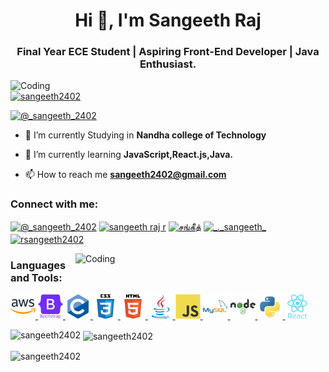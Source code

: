 <h1 align="center">Hi 👋, I'm Sangeeth Raj</h1>
<h3 align="center">Final Year ECE Student | Aspiring Front-End Developer | Java Enthusiast.</h3>

<img align="left" alt="Coding" width="400" src="https://analyticsindiamag.com/wp-content/uploads/2018/12/programming.gif">




<p align="left"> <a href="https://github.com/ryo-ma/github-profile-trophy"><img src="https://github-profile-trophy.vercel.app/?username=sangeeth2402" alt="sangeeth2402" /></a> </p>

<p align="left"> <a href="https://twitter.com/@_sangeeth_2402" target="blank"><img src="https://img.shields.io/twitter/follow/@_sangeeth_2402?logo=twitter&style=for-the-badge" alt="@_sangeeth_2402" /></a> </p>

- 🔭 I’m currently Studying in **Nandha college of Technology**

- 🌱 I’m currently learning **JavaScript,React.js,Java.**

- 📫 How to reach me **sangeeth2402@gmail.com**


<h3 align="left">Connect with me:</h3>
<p align="left">
<a href="https://twitter.com/@_sangeeth_2402" target="blank"><img align="center" src="https://raw.githubusercontent.com/rahuldkjain/github-profile-readme-generator/master/src/images/icons/Social/twitter.svg" alt="@_sangeeth_2402" height="30" width="40" /></a>
<a href="https://linkedin.com/in/sangeeth raj r" target="blank"><img align="center" src="https://raw.githubusercontent.com/rahuldkjain/github-profile-readme-generator/master/src/images/icons/Social/linked-in-alt.svg" alt="sangeeth raj r" height="30" width="40" /></a>
<a href="https://fb.com/சங்கீத்" target="blank"><img align="center" src="https://raw.githubusercontent.com/rahuldkjain/github-profile-readme-generator/master/src/images/icons/Social/facebook.svg" alt="சங்கீத்" height="30" width="40" /></a>
<a href="https://instagram.com/_._sangeeth_" target="blank"><img align="center" src="https://raw.githubusercontent.com/rahuldkjain/github-profile-readme-generator/master/src/images/icons/Social/instagram.svg" alt="_._sangeeth_" height="30" width="40" /></a>
<a href="https://www.codechef.com/users/rsangeeth2402" target="blank"><img align="center" src="https://cdn.jsdelivr.net/npm/simple-icons@3.1.0/icons/codechef.svg" alt="rsangeeth2402" height="30" width="40" /></a>
</p>

<img align="right" alt="Coding" width="400" src="https://cdn.dribbble.com/users/1894420/screenshots/14032021/programming_01.gif">
<h3 align="left">Languages and Tools:</h3>
<p align="left"> <a href="https://aws.amazon.com" target="_blank" rel="noreferrer"> <img src="https://raw.githubusercontent.com/devicons/devicon/master/icons/amazonwebservices/amazonwebservices-original-wordmark.svg" alt="aws" width="40" height="40"/> </a> <a href="https://getbootstrap.com" target="_blank" rel="noreferrer"> <img src="https://raw.githubusercontent.com/devicons/devicon/master/icons/bootstrap/bootstrap-plain-wordmark.svg" alt="bootstrap" width="40" height="40"/> </a> <a href="https://www.cprogramming.com/" target="_blank" rel="noreferrer"> <img src="https://raw.githubusercontent.com/devicons/devicon/master/icons/c/c-original.svg" alt="c" width="40" height="40"/> </a> <a href="https://www.w3schools.com/css/" target="_blank" rel="noreferrer"> <img src="https://raw.githubusercontent.com/devicons/devicon/master/icons/css3/css3-original-wordmark.svg" alt="css3" width="40" height="40"/> </a> <a href="https://www.w3.org/html/" target="_blank" rel="noreferrer"> <img src="https://raw.githubusercontent.com/devicons/devicon/master/icons/html5/html5-original-wordmark.svg" alt="html5" width="40" height="40"/> </a> <a href="https://www.java.com" target="_blank" rel="noreferrer"> <img src="https://raw.githubusercontent.com/devicons/devicon/master/icons/java/java-original.svg" alt="java" width="40" height="40"/> </a> <a href="https://developer.mozilla.org/en-US/docs/Web/JavaScript" target="_blank" rel="noreferrer"> <img src="https://raw.githubusercontent.com/devicons/devicon/master/icons/javascript/javascript-original.svg" alt="javascript" width="40" height="40"/> </a> <a href="https://www.mysql.com/" target="_blank" rel="noreferrer"> <img src="https://raw.githubusercontent.com/devicons/devicon/master/icons/mysql/mysql-original-wordmark.svg" alt="mysql" width="40" height="40"/> </a> <a href="https://nodejs.org" target="_blank" rel="noreferrer"> <img src="https://raw.githubusercontent.com/devicons/devicon/master/icons/nodejs/nodejs-original-wordmark.svg" alt="nodejs" width="40" height="40"/> </a> <a href="https://www.python.org" target="_blank" rel="noreferrer"> <img src="https://raw.githubusercontent.com/devicons/devicon/master/icons/python/python-original.svg" alt="python" width="40" height="40"/> </a> <a href="https://reactjs.org/" target="_blank" rel="noreferrer"> <img src="https://raw.githubusercontent.com/devicons/devicon/master/icons/react/react-original-wordmark.svg" alt="react" width="40" height="40"/> </a> </p>

<p><img align="left" src="https://github-readme-stats.vercel.app/api/top-langs?username=sangeeth2402&show_icons=true&locale=en&layout=compact" alt="sangeeth2402" /></p>

<p>&nbsp;<img align="center" src="https://github-readme-stats.vercel.app/api?username=sangeeth2402&show_icons=true&locale=en" alt="sangeeth2402" /></p>

<p><img align="center" src="https://github-readme-streak-stats.herokuapp.com/?user=sangeeth2402&" alt="sangeeth2402" /></p>
